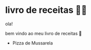 # livro de receitas :man_cook:

ola!

bem vindo ao meu livro de receitas :cookie:

- Pizza de Mussarela